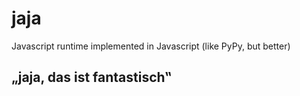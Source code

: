# jaja
Javascript runtime implemented in Javascript (like PyPy, but better)

## „jaja, das ist fantastisch‟
